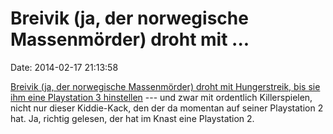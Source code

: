 Breivik (ja, der norwegische Massenmörder) droht mit \...
=========================================================

Date: 2014-02-17 21:13:58

[Breivik (ja, der norwegische Massenmörder) droht mit Hungerstreik, bis
sie ihm eine Playstation 3
hinstellen](http://arstechnica.com/gaming/2014/02/norwegian-shooter-threatens-hunger-strike-to-get-a-ps3-in-prison/)
--- und zwar mit ordentlich Killerspielen, nicht nur dieser Kiddie-Kack,
den der da momentan auf seiner Playstation 2 hat. Ja, richtig gelesen,
der hat im Knast eine Playstation 2.
